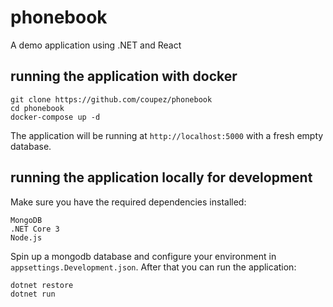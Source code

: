 # phonebook
A demo application using .NET and React

## running the application with docker

```
git clone https://github.com/coupez/phonebook
cd phonebook
docker-compose up -d
```

The application will be running at `http://localhost:5000` with a fresh empty database.

## running the application locally for development

Make sure you have the required dependencies installed:
```
MongoDB
.NET Core 3
Node.js
```
Spin up a mongodb database and configure your environment in `appsettings.Development.json`. After that you can run the application:

```
dotnet restore
dotnet run
```
